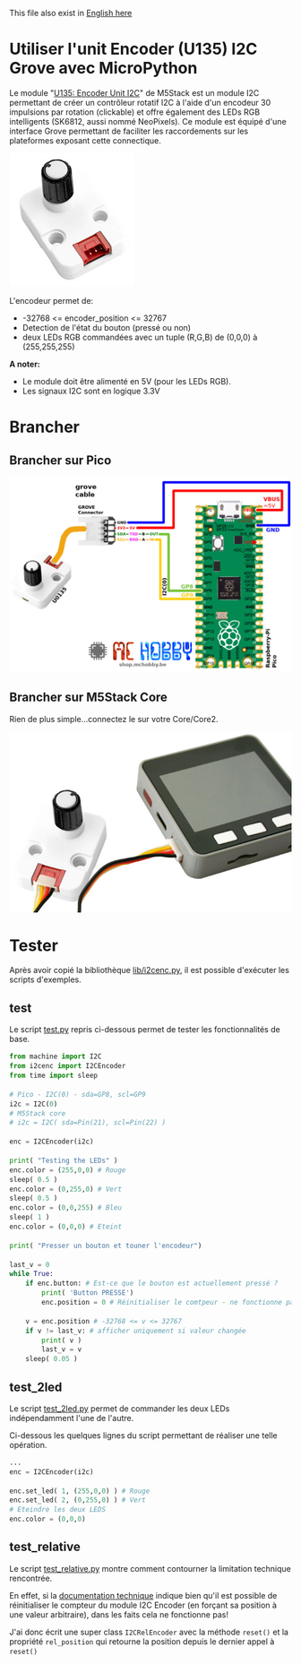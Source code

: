 This file also exist in [English here](readme_ENG.md)

# Utiliser l'unit Encoder (U135) I2C Grove avec MicroPython

Le module "[U135: Encoder Unit I2C](https://shop.m5stack.com/products/encoder-unit)" de M5Stack est un module I2C permettant de créer un contrôleur rotatif I2C à l'aide d'un encodeur 30 impulsions par rotation (clickable) et offre également des LEDs RGB intelligents (SK6812, aussi nommé NeoPixels). Ce module est équipé d'une interface Grove permettant de faciliter les raccordements sur les plateformes exposant cette connectique.

![U135 - Encoder Unit, I2C, Grove interface](docs/_static/u135.jpg)


L'encodeur permet de:
* -32768 <= encoder_position <= 32767
* Detection de l'état du bouton (pressé ou non)
* deux LEDs RGB commandées avec un tuple (R,G,B) de (0,0,0) à (255,255,255)

__A noter:__
* Le module doit être alimenté en 5V (pour les LEDs RGB).
* Les signaux I2C sont en logique 3.3V

# Brancher

## Brancher sur Pico

![U135 to pico](docs/_static/u135-to-pico.jpg)

## Brancher sur M5Stack Core

Rien de plus simple...connectez le sur votre Core/Core2.

![U135 to pico](docs/_static/u135-to-core.jpg)

# Tester

Après avoir copié la bibliothèque [lib/i2cenc.py](lib/i2cenc.py), il est possible d'exécuter les scripts d'exemples.

## test

Le script [test.py](examples/test.py) repris ci-dessous permet de tester les fonctionnalités de base.

``` python
from machine import I2C
from i2cenc import I2CEncoder
from time import sleep

# Pico - I2C(0) - sda=GP8, scl=GP9
i2c = I2C(0)
# M5Stack core
# i2c = I2C( sda=Pin(21), scl=Pin(22) )

enc = I2CEncoder(i2c)

print( "Testing the LEDs" )
enc.color = (255,0,0) # Rouge
sleep( 0.5 )
enc.color = (0,255,0) # Vert
sleep( 0.5 )
enc.color = (0,0,255) # Bleu
sleep( 1 )
enc.color = (0,0,0) # Eteint

print( "Presser un bouton et touner l'encodeur")

last_v = 0
while True:
	if enc.button: # Est-ce que le bouton est actuellement pressé ?
		print( 'Button PRESSE')
		enc.position = 0 # Réinitialiser le comtpeur - ne fonctionne pas!

	v = enc.position # -32768 <= v <= 32767
	if v != last_v: # afficher uniquement si valeur changée
		print( v )
		last_v = v
	sleep( 0.05 )
```

## test_2led
Le script [test_2led.py](examples/test_2led.py) permet de commander les deux LEDs
indépendamment l'une de l'autre.

Ci-dessous les quelques lignes du script permettant de réaliser une telle opération.

``` python
...
enc = I2CEncoder(i2c)

enc.set_led( 1, (255,0,0) ) # Rouge
enc.set_led( 2, (0,255,0) ) # Vert
# Eteindre les deux LEDS
enc.color = (0,0,0)
```

## test_relative
Le script [test_relative.py](examples/test_relative.py) montre comment contourner
la limitation technique rencontrée.

En effet, si la [documentation technique](https://docs.m5stack.com/en/unit/encoder)
indique bien qu'il est possible de réinitialiser le compteur du module I2C Encoder
(en forçant sa position à une valeur arbitraire), dans les faits cela
ne fonctionne pas!

J'ai donc écrit une super class `I2CRelEncoder` avec la méthode `reset()` et
la propriété `rel_position` qui retourne la position depuis le dernier appel à
`reset()`
